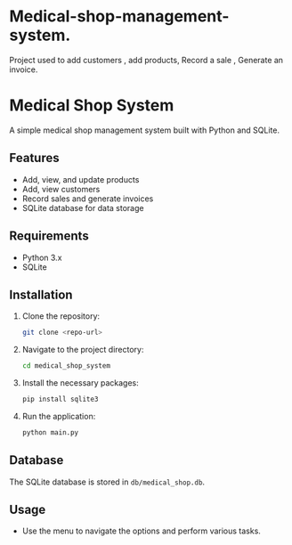 # Medical-shop-management-system.
Project used to add customers , add products, Record a sale , Generate an invoice.

# Medical Shop System

A simple medical shop management system built with Python and SQLite.

## Features
- Add, view, and update products
- Add, view customers
- Record sales and generate invoices
- SQLite database for data storage

## Requirements
- Python 3.x
- SQLite

## Installation
1. Clone the repository:
    ```bash
    git clone <repo-url>
    ```
2. Navigate to the project directory:
    ```bash
    cd medical_shop_system
    ```

3. Install the necessary packages:
    ```bash
    pip install sqlite3
    ```

4. Run the application:
    ```bash
    python main.py
    ```

## Database
The SQLite database is stored in `db/medical_shop.db`.

## Usage
- Use the menu to navigate the options and perform various tasks.

